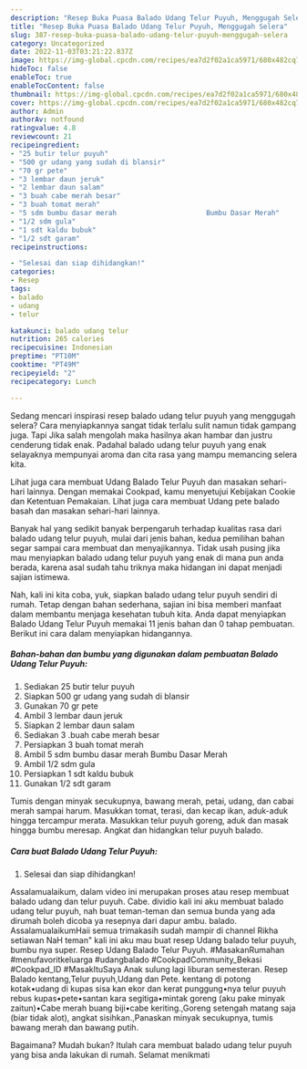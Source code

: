 ```yaml
---
description: "Resep Buka Puasa Balado Udang Telur Puyuh, Menggugah Selera"
title: "Resep Buka Puasa Balado Udang Telur Puyuh, Menggugah Selera"
slug: 387-resep-buka-puasa-balado-udang-telur-puyuh-menggugah-selera
category: Uncategorized
date: 2022-11-03T03:21:22.837Z
image: https://img-global.cpcdn.com/recipes/ea7d2f02a1ca5971/680x482cq70/balado-udang-telur-puyuh-foto-resep-utama.jpg
hideToc: false
enableToc: true
enableTocContent: false
thumbnail: https://img-global.cpcdn.com/recipes/ea7d2f02a1ca5971/680x482cq70/balado-udang-telur-puyuh-foto-resep-utama.jpg
cover: https://img-global.cpcdn.com/recipes/ea7d2f02a1ca5971/680x482cq70/balado-udang-telur-puyuh-foto-resep-utama.jpg
author: Admin
authorAv: notfound
ratingvalue: 4.8
reviewcount: 21
recipeingredient:
- "25 butir telur puyuh"
- "500 gr udang yang sudah di blansir"
- "70 gr pete"
- "3 lembar daun jeruk"
- "2 lembar daun salam"
- "3 buah cabe merah besar"
- "3 buah tomat merah"
- "5 sdm bumbu dasar merah                      Bumbu Dasar Merah"
- "1/2 sdm gula"
- "1 sdt kaldu bubuk"
- "1/2 sdt garam"
recipeinstructions:

- "Selesai dan siap dihidangkan!"
categories:
- Resep
tags:
- balado
- udang
- telur

katakunci: balado udang telur 
nutrition: 265 calories
recipecuisine: Indonesian
preptime: "PT10M"
cooktime: "PT49M"
recipeyield: "2"
recipecategory: Lunch

---
```



Sedang mencari inspirasi resep balado udang telur puyuh yang menggugah selera? Cara menyiapkannya sangat tidak terlalu sulit namun tidak gampang juga. Tapi Jika salah mengolah maka hasilnya akan hambar dan justru cenderung tidak enak. Padahal balado udang telur puyuh yang enak selayaknya mempunyai aroma dan cita rasa yang mampu memancing selera kita.


Lihat juga cara membuat Udang Balado Telur Puyuh dan masakan sehari-hari lainnya. Dengan memakai Cookpad, kamu menyetujui Kebijakan Cookie dan Ketentuan Pemakaian. Lihat juga cara membuat Udang pete balado basah dan masakan sehari-hari lainnya.

Banyak hal yang sedikit banyak berpengaruh terhadap kualitas rasa dari balado udang telur puyuh, mulai dari jenis bahan, kedua pemilihan bahan segar sampai cara membuat dan menyajikannya. Tidak usah pusing jika mau menyiapkan balado udang telur puyuh yang enak di mana pun anda berada, karena asal sudah tahu triknya maka hidangan ini dapat menjadi sajian istimewa.


Nah, kali ini kita coba, yuk, siapkan balado udang telur puyuh sendiri di rumah. Tetap dengan bahan sederhana, sajian ini bisa memberi manfaat dalam membantu menjaga kesehatan tubuh kita. Anda dapat menyiapkan Balado Udang Telur Puyuh memakai 11 jenis bahan dan 0 tahap pembuatan. Berikut ini cara dalam menyiapkan hidangannya.

<!--inarticleads1-->

##### Bahan-bahan dan bumbu yang digunakan dalam pembuatan Balado Udang Telur Puyuh:

1. Sediakan 25 butir telur puyuh
1. Siapkan 500 gr udang yang sudah di blansir
1. Gunakan 70 gr pete
1. Ambil 3 lembar daun jeruk
1. Siapkan 2 lembar daun salam
1. Sediakan 3 .buah cabe merah besar
1. Persiapkan 3 buah tomat merah
1. Ambil 5 sdm bumbu dasar merah                      Bumbu Dasar Merah
1. Ambil 1/2 sdm gula
1. Persiapkan 1 sdt kaldu bubuk
1. Gunakan 1/2 sdt garam


Tumis dengan minyak secukupnya, bawang merah, petai, udang, dan cabai merah sampai harum. Masukkan tomat, terasi, dan kecap ikan, aduk-aduk hingga tercampur merata. Masukkan telur puyuh goreng, aduk dan masak hingga bumbu meresap. Angkat dan hidangkan telur puyuh balado. 

<!--inarticleads2-->

##### Cara buat Balado Udang Telur Puyuh:


1. Selesai dan siap dihidangkan!

Assalamualaikum, dalam video ini merupakan proses atau resep membuat balado udang dan telur puyuh. Cabe. dividio kali ini aku membuat balado udang telur puyuh, nah buat teman-teman dan semua bunda yang ada dirumah boleh dicoba ya resepnya dari dapur ambu. balado. AssalamualaikumHaii semua trimakasih sudah mampir di channel Rikha setiawan NaH teman&#34; kali ini aku mau buat resep Udang balado telur puyuh, bumbu nya super. Resep Udang Balado Telur Puyuh. #MasakanRumahan #menufavoritkeluarga #udangbalado #CookpadCommunity_Bekasi #Cookpad_ID #MasakItuSaya Anak sulung lagi liburan semesteran. Resep Balado kentang,Telur puyuh,Udang dan Pete. kentang di potong kotak•udang di kupas sisa kan ekor dan kerat punggung•nya telur puyuh rebus kupas•pete•santan kara segitiga•mintak goreng (aku pake minyak zaitun)•Cabe merah buang biji•cabe keriting.,Goreng setengah matang saja (biar tidak alot), angkat sisihkan.,Panaskan minyak secukupnya, tumis bawang merah dan bawang putih. 

Bagaimana? Mudah bukan? Itulah cara membuat balado udang telur puyuh yang bisa anda lakukan di rumah. Selamat menikmati
